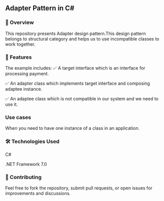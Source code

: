 ## Adapter Pattern in C#
 
### 📌 Overview
This repository presents Adapter design pattern.This design pattern belongs to structural category and helps us to use incompatible classes to work together. 

### 🎯 Features
 
The example includes:
✅ A target interface which is an interface for processing payment.

✅ An adapter class which implements target interface and composing adaptee instance.

✅ An adaptee class which is not compatible in our system and we need to use it.

### Use cases
 
When you need to have one instance of a class in an application.

### 🛠️ Technologies Used
 
C#
 
.NET Framework 7.0

### 🤝 Contributing
 
Feel free to fork the repository, submit pull requests, or open issues for improvements and discussions.
